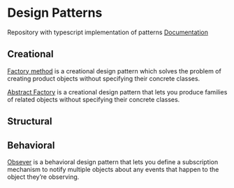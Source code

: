 # Design Patterns

Repository with typescript implementation of patterns
[Documentation](https://refactoring.guru/ru/design-patterns)

## Creational

[Factory method](/creational/factory-method.ts) is a creational design pattern which solves the problem of creating product objects without specifying their concrete classes.

[Abstract Factory](/creational/abstract-factory.ts) is a creational design pattern that lets you produce families of related objects without specifying their concrete classes.

## Structural

## Behavioral

[Obsever](/behavioral/observer.ts) is a behavioral design pattern that lets you define a subscription mechanism to notify multiple objects about any events that happen to the object they’re observing.
